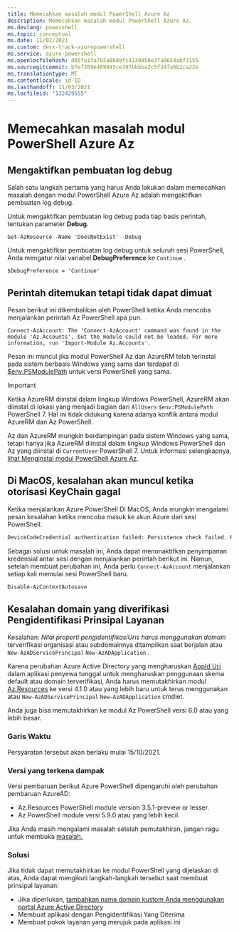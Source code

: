 ```yaml
---
title: Memecahkan masalah modul PowerShell Azure Az
description: Memecahkan masalah modul PowerShell Azure Az.
ms.devlang: powershell
ms.topic: conceptual
ms.date: 11/02/2021
ms.custom: devx-track-azurepowershell
ms.service: azure-powershell
ms.openlocfilehash: d05fa1fa702a8b09fc4139850e37a9654abf3155
ms.sourcegitcommit: b7ef209e489945ce397bbbba2c5f34fa6b2ca22e
ms.translationtype: MT
ms.contentlocale: id-ID
ms.lasthandoff: 11/03/2021
ms.locfileid: "132429555"
---
```

# <a name="troubleshooting-the-azure-az-powershell-module"></a>Memecahkan masalah modul PowerShell Azure Az

## <a name="enable-debug-logging"></a>Mengaktifkan pembuatan log debug

Salah satu langkah pertama yang harus Anda lakukan dalam memecahkan masalah dengan modul PowerShell Azure Az adalah mengaktifkan pembuatan log debug.

Untuk mengaktifkan pembuatan log debug pada tiap basis perintah, tentukan parameter **Debug.**

```azurepowershell-interactive
Get-AzResource -Name 'DoesNotExist' -Debug
```

Untuk mengaktifkan pembuatan log debug untuk seluruh sesi PowerShell, Anda mengatur nilai variabel **DebugPreference** ke `Continue` .

```azurepowershell-interactive
$DebugPreference = 'Continue'
```

## <a name="command-found-but-could-not-be-loaded"></a>Perintah ditemukan tetapi tidak dapat dimuat

Pesan berikut ini dikembalikan oleh PowerShell ketika Anda mencoba menjalankan perintah Az PowerShell apa pun.

```Output
Connect-AzAccount: The 'Connect-AzAccount' command was found in the module 'Az.Accounts', but the module could not be loaded. For more information, run 'Import-Module Az.Accounts'.
```

Pesan ini muncul jika modul PowerShell Az dan AzureRM telah terinstal pada sistem berbasis Windows yang sama dan terdapat di [$env:PSModulePath](/powershell/module/microsoft.powershell.core/about/about_psmodulepath) untuk versi PowerShell yang sama.

> [!IMPORTANT]
> Ketika AzureRM diinstal dalam lingkup Windows PowerShell, AzureRM akan diinstal di lokasi yang menjadi bagian dari `AllUsers` `$env:PSModulePath` PowerShell 7. Hal ini tidak didukung karena adanya konflik antara modul AzureRM dan Az PowerShell.

Az dan AzureRM mungkin berdampingan pada sistem Windows yang sama, tetapi hanya jika AzureRM diinstal dalam lingkup Windows PowerShell dan Az yang diinstal di `CurrentUser` PowerShell 7. Untuk informasi selengkapnya, [lihat Menginstal modul PowerShell Azure Az](/powershell/azure/install-az-ps).

## <a name="on-macos-an-error-returns-when-keychain-authorization-fails"></a>Di MacOS, kesalahan akan muncul ketika otorisasi KeyChain gagal

Ketika menjalankan Azure PowerShell Di MacOS, Anda mungkin mengalami pesan kesalahan ketika mencoba masuk ke akun Azure dari sesi PowerShell.

```txt
DeviceCodeCredential authentication failed: Persistence check failed. Reason: KeyChain authorization/authentication failed. .Error code: -25293. OS error code -25293.
```

Sebagai solusi untuk masalah ini, Anda dapat menonaktifkan penyimpanan kredensial antar sesi dengan menjalankan perintah berikut ini. Namun, setelah membuat perubahan ini, Anda perlu `Connect-AzAccount` menjalankan setiap kali memulai sesi PowerShell baru.

```powershell
Disable-AzContextAutosave
```

## <a name="service-principal-identifieruri-verified-domain-error"></a>Kesalahan domain yang diverifikasi Pengidentifikasi Prinsipal Layanan

Kesalahan: _Nilai properti pengidentifikasiUris harus menggunakan domain_ terverifikasi organisasi atau subdomainnya ditampilkan saat berjalan atau `New-AzADServicePrincipal` `New-AzADApplication` .

Karena perubahan Azure Active Directory yang mengharuskan [AppId Uri](/active-directory/develop/reference-breaking-changes#appid-uri-in-single-tenant-applications-will-require-use-of-default-scheme-or-verified-domains) dalam aplikasi penyewa tunggal untuk mengharuskan penggunaan skema default atau domain terverifikasi, Anda harus memutakhirkan modul [Az.Resources](https://www.powershellgallery.com/packages/Az.Resources) ke versi 4.1.0 atau yang lebih baru untuk terus menggunakan atau `New-AzADServicePrincipal` `New-AzADApplication` cmdlet.

Anda juga bisa memutakhirkan ke modul Az PowerShell versi 6.0 atau yang lebih besar.

### <a name="timeline"></a>Garis Waktu

Persyaratan tersebut akan berlaku mulai 15/10/2021.

### <a name="impacted-versions"></a>Versi yang terkena dampak

Versi pembaruan berikut Azure PowerShell dipengaruhi oleh perubahan pembaruan AzureAD:

- Az.Resources PowerShell module version 3.5.1-preview or lesser.
- Az PowerShell module versi 5.9.0 atau yang lebih kecil.

Jika Anda masih mengalami masalah setelah pemutakhiran, jangan ragu untuk membuka [masalah.](https://github.com/Azure/azure-powershell/issues/new?assignees=&labels=needs-triage&template=az-module-bug-report.md&title=)

### <a name="workaround"></a>Solusi

Jika tidak dapat memutakhirkan ke modul PowerShell yang dijelaskan di atas, Anda dapat mengikuti langkah-langkah tersebut saat membuat prinsipal layanan:

- Jika diperlukan, [tambahkan nama domain kustom Anda menggunakan portal Azure Active Directory](/active-directory/fundamentals/add-custom-domain)
- Membuat aplikasi dengan Pengidentifikasi Yang Diterima
- Membuat pokok layanan yang merujuk pada aplikasi ini
